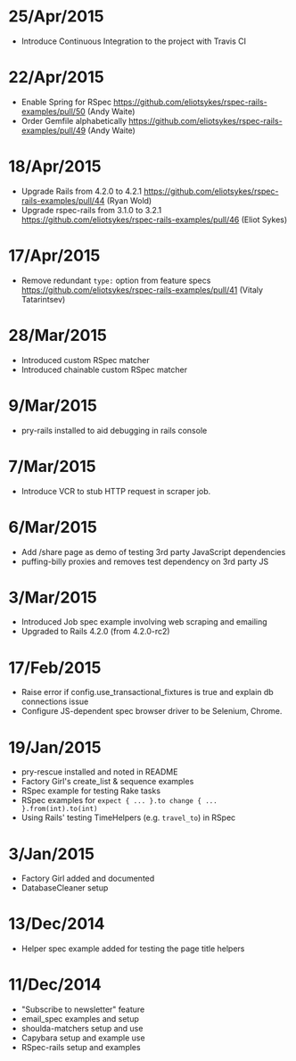 # 25/Apr/2015
- Introduce Continuous Integration to the project with Travis CI 

# 22/Apr/2015
- Enable Spring for RSpec https://github.com/eliotsykes/rspec-rails-examples/pull/50 (Andy Waite)
- Order Gemfile alphabetically https://github.com/eliotsykes/rspec-rails-examples/pull/49 (Andy Waite)

# 18/Apr/2015
- Upgrade Rails from 4.2.0 to 4.2.1 https://github.com/eliotsykes/rspec-rails-examples/pull/44 (Ryan Wold)
- Upgrade rspec-rails from 3.1.0 to 3.2.1 https://github.com/eliotsykes/rspec-rails-examples/pull/46 (Eliot Sykes)

# 17/Apr/2015
- Remove redundant `type:` option from feature specs https://github.com/eliotsykes/rspec-rails-examples/pull/41 (Vitaly Tatarintsev)

# 28/Mar/2015
- Introduced custom RSpec matcher
- Introduced chainable custom RSpec matcher

# 9/Mar/2015
- pry-rails installed to aid debugging in rails console

# 7/Mar/2015
- Introduce VCR to stub HTTP request in scraper job.

# 6/Mar/2015
- Add /share page as demo of testing 3rd party JavaScript dependencies
- puffing-billy proxies and removes test dependency on 3rd party JS

# 3/Mar/2015
- Introduced Job spec example involving web scraping and emailing
- Upgraded to Rails 4.2.0 (from 4.2.0-rc2)

# 17/Feb/2015
- Raise error if config.use_transactional_fixtures is true and explain db connections issue
- Configure JS-dependent spec browser driver to be Selenium, Chrome.

# 19/Jan/2015
- pry-rescue installed and noted in README
- Factory Girl's create_list & sequence examples
- RSpec example for testing Rake tasks
- RSpec examples for `expect { ... }.to change { ... }.from(int).to(int)`
- Using Rails' testing TimeHelpers (e.g. `travel_to`) in RSpec

# 3/Jan/2015
- Factory Girl added and documented
- DatabaseCleaner setup

# 13/Dec/2014
- Helper spec example added for testing the page title helpers

# 11/Dec/2014
- "Subscribe to newsletter" feature
- email_spec examples and setup
- shoulda-matchers setup and use
- Capybara setup and example use
- RSpec-rails setup and examples